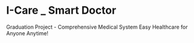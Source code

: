 # I-Care _ Smart Doctor
Graduation Project - Comprehensive Medical System
Easy Healthcare for Anyone Anytime!
